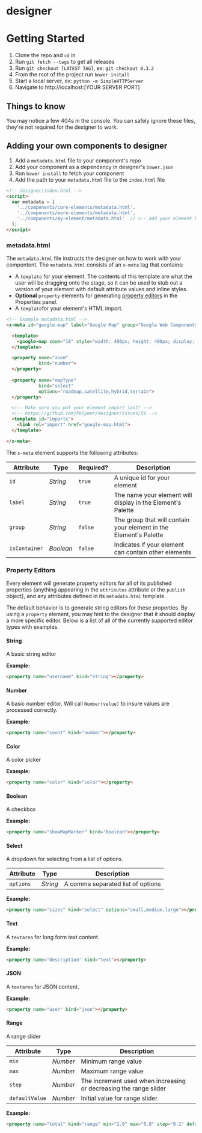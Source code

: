 designer
========

# Getting Started

1. Clone the repo and `cd` in
2. Run `git fetch --tags` to get all releases
3. Run `git checkout [LATEST TAG]`, ex: `git checkout 0.3.2`
4. From the root of the project run `bower install`
5. Start a local server, ex: `python -m SimpleHTTPServer`
6. Navigate to http://localhost:[YOUR SERVER PORT]

## Things to know

You may notice a few 404s in the console. You can safely ignore these files, they're not required for the designer to work.

## Adding your own components to designer

1. Add a `metadata.html` file to your component's repo
2. Add your component as a dependency in designer's `bower.json`
3. Run `bower install` to fetch your component
4. Add the path to your `metadata.html` file to the `index.html` file

``` html
<!-- designer/index.html -->
<script>
  var metadata = [
    '../components/core-elements/metadata.html',
    '../components/more-elements/metadata.html',
    '../components/my-element/metadata.html'  // <-- add your element here
  ];
</script>
```

### metadata.html

The `metadata.html` file instructs the designer on how to work with your compontent. The `metadata.html` consists of an `x-meta` tag that contains:

- A `template` for your element. The contents of this template are what the user will be dragging onto the stage, so it can be used to stub out a version of your element with default attribute values and inline styles.
- **Optional** `property` elements for generating [property editors](#property-editors) in the Properties panel.
- A `template`for your element's HTML import.

``` html
<!-- Example metadata.html -->
<x-meta id="google-map" label="Google Map" group="Google Web Components">

  <template>
    <google-map zoom="18" style="width: 400px; height: 400px; display: block;"></google-map>
  </template>

  <property name="zoom"
            kind="number">
  </property>
  
  <property name="mapType"
            kind="select"
            options="roadmap,satellite,hybrid,terrain">
  </property>

  <!-- Make sure you put your element import last! -->
  <!-- https://github.com/Polymer/designer/issues/59 -->
  <template id="imports">
    <link rel="import" href="google-map.html">
  </template>

</x-meta>
```

The `x-meta` element supports the following attributes:

Attribute     | Type        | Required?   | Description
---           | ---         | ---         | ---
`id`          | *String*    | `true`      | A unique id for your element
`label`       | *String*    | `true`      | The name your element will display in the Element's Palette
`group`       | *String*    | `false`     | The group that will contain your element in the Element's Palette
`isContainer` | *Boolean*   | `false`     | Indicates if your element can contain other elements

### Property Editors

Every element will generate property editors for all of its published properties (anything appearing in the `attributes` attribute or the `publish` object), and any attributes defined in its `metadata.html` template.

The default behavior is to generate string editors for these properties. By using a `property` element, you may hint to the designer that it should display a more specific editor. Below is a list of all of the currently supported editor types with examples.

#### String

A basic string editor

<strong>Example:</strong>

``` html
<property name="username" kind="string"></property>
```

#### Number

A basic number editor. Will call `Number(value)` to insure values are processed correctly.

<strong>Example:</strong>

``` html
<property name="count" kind="number"></property>
```

#### Color

A color picker

<strong>Example:</strong>

``` html
<property name="color" kind="color"></property>
```

#### Boolean

A checkbox

<strong>Example:</strong>

``` html
<property name="showMapMarker" kind="boolean"></property>
```

#### Select

A dropdown for selecting from a list of options.

Attribute     | Type        | Description
---           | ---         | ---
`options`     | *String*    | A comma separated list of options

<strong>Example:</strong>

``` html
<property name="sizes" kind="select" options="small,medium,large"></property>
```

#### Text

A `textarea` for long form text content.

<strong>Example:</strong>

``` html
<property name="description" kind="text"></property>
```

#### JSON

A `textarea` for JSON content.

<strong>Example:</strong>

``` html
<property name="user" kind="json"></property>
```

#### Range

A range slider

Attribute     | Type        | Description
---           | ---         | ---
`min`          | *Number*   | Minimum range value
`max`       | *Number*      | Maximum range value
`step`       | *Number*     | The increment used when increasing or decreasing the range slider
`defaultValue` | *Number*   | Initial value for range slider

<strong>Example:</strong>

``` html
<property name="total" kind="range" min="1.0" max="5.0" step="0.1" defaultValue="3.5"></property>
```
